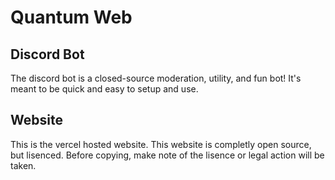# Quantum Web
## Discord Bot
The discord bot is a closed-source moderation, utility, and fun bot! It's meant to be quick and easy to setup and use.
## Website
This is the vercel hosted website. This website is completly open source, but lisenced. Before copying, make note of the lisence or legal action will be taken.
